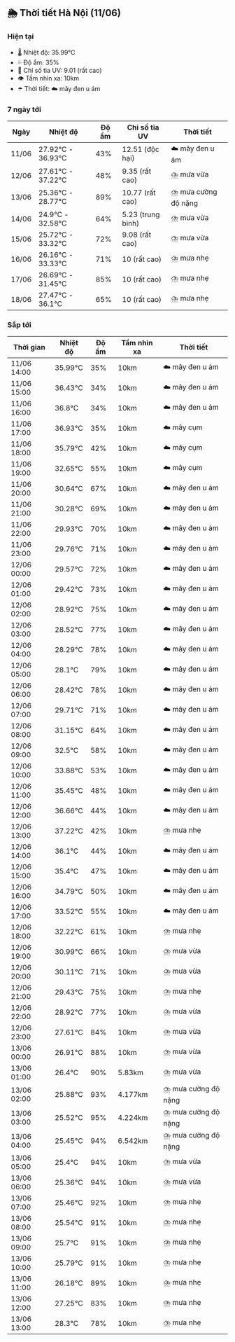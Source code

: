 ## 🌦️ Thời tiết Hà Nội (11/06)

### Hiện tại

- 🌡️ Nhiệt độ: 35.99℃
- 💦 Độ ẩm: 35%
- 🌟 Chỉ số tia UV: 9.01 (rất cao)
- 👁️ Tầm nhìn xa: 10km
- ☂️ Thời tiết: ☁️ mây đen u ám

### 7 ngày tới

| Ngày | Nhiệt độ | Độ ẩm | Chỉ số tia UV | Thời tiết |
| --- | --- | --- | --- | --- |
| 11/06 | 27.92℃ - 36.93℃ | 43% | 12.51 (độc hại) | ☁️ mây đen u ám |
| 12/06 | 27.61℃ - 37.22℃ | 48% | 9.35 (rất cao) | ⛈️ mưa vừa |
| 13/06 | 25.36℃ - 28.77℃ | 89% | 10.77 (rất cao) | ⛈️ mưa cường độ nặng |
| 14/06 | 24.9℃ - 32.58℃ | 64% | 5.23 (trung bình) | ⛈️ mưa vừa |
| 15/06 | 25.72℃ - 33.32℃ | 72% | 9.08 (rất cao) | ⛈️ mưa vừa |
| 16/06 | 26.16℃ - 33.33℃ | 71% | 10 (rất cao) | ⛈️ mưa nhẹ |
| 17/06 | 26.69℃ - 31.45℃ | 85% | 10 (rất cao) | ⛈️ mưa nhẹ |
| 18/06 | 27.47℃ - 36.1℃ | 65% | 10 (rất cao) | ⛈️ mưa nhẹ |

### Sắp tới

| Thời gian | Nhiệt độ | Độ ẩm | Tầm nhìn xa | Thời tiết |
| --- | --- | --- | --- | --- |
| 11/06 14:00 | 35.99℃ | 35% | 10km | ☁️ mây đen u ám |
| 11/06 15:00 | 36.43℃ | 34% | 10km | ☁️ mây đen u ám |
| 11/06 16:00 | 36.8℃ | 34% | 10km | ☁️ mây đen u ám |
| 11/06 17:00 | 36.93℃ | 35% | 10km | ☁️ mây cụm |
| 11/06 18:00 | 35.79℃ | 42% | 10km | ☁️ mây cụm |
| 11/06 19:00 | 32.65℃ | 55% | 10km | ☁️ mây cụm |
| 11/06 20:00 | 30.64℃ | 67% | 10km | ☁️ mây đen u ám |
| 11/06 21:00 | 30.28℃ | 69% | 10km | ☁️ mây đen u ám |
| 11/06 22:00 | 29.93℃ | 70% | 10km | ☁️ mây đen u ám |
| 11/06 23:00 | 29.76℃ | 71% | 10km | ☁️ mây đen u ám |
| 12/06 00:00 | 29.57℃ | 72% | 10km | ☁️ mây đen u ám |
| 12/06 01:00 | 29.42℃ | 73% | 10km | ☁️ mây đen u ám |
| 12/06 02:00 | 28.92℃ | 75% | 10km | ☁️ mây đen u ám |
| 12/06 03:00 | 28.52℃ | 77% | 10km | ☁️ mây đen u ám |
| 12/06 04:00 | 28.29℃ | 78% | 10km | ☁️ mây đen u ám |
| 12/06 05:00 | 28.1℃ | 79% | 10km | ☁️ mây đen u ám |
| 12/06 06:00 | 28.42℃ | 78% | 10km | ☁️ mây đen u ám |
| 12/06 07:00 | 29.71℃ | 71% | 10km | ☁️ mây đen u ám |
| 12/06 08:00 | 31.15℃ | 64% | 10km | ☁️ mây đen u ám |
| 12/06 09:00 | 32.5℃ | 58% | 10km | ☁️ mây đen u ám |
| 12/06 10:00 | 33.88℃ | 53% | 10km | ☁️ mây đen u ám |
| 12/06 11:00 | 35.45℃ | 48% | 10km | ☁️ mây đen u ám |
| 12/06 12:00 | 36.66℃ | 44% | 10km | ☁️ mây đen u ám |
| 12/06 13:00 | 37.22℃ | 42% | 10km | ⛈️ mưa nhẹ |
| 12/06 14:00 | 36.1℃ | 44% | 10km | ☁️ mây đen u ám |
| 12/06 15:00 | 35.4℃ | 47% | 10km | ☁️ mây đen u ám |
| 12/06 16:00 | 34.79℃ | 50% | 10km | ☁️ mây đen u ám |
| 12/06 17:00 | 33.52℃ | 55% | 10km | ☁️ mây đen u ám |
| 12/06 18:00 | 32.22℃ | 61% | 10km | ⛈️ mưa nhẹ |
| 12/06 19:00 | 30.99℃ | 66% | 10km | ⛈️ mưa vừa |
| 12/06 20:00 | 30.11℃ | 71% | 10km | ⛈️ mưa vừa |
| 12/06 21:00 | 29.43℃ | 75% | 10km | ⛈️ mưa nhẹ |
| 12/06 22:00 | 28.92℃ | 77% | 10km | ⛈️ mưa vừa |
| 12/06 23:00 | 27.61℃ | 84% | 10km | ⛈️ mưa vừa |
| 13/06 00:00 | 26.91℃ | 88% | 10km | ⛈️ mưa vừa |
| 13/06 01:00 | 26.4℃ | 90% | 5.83km | ⛈️ mưa vừa |
| 13/06 02:00 | 25.88℃ | 93% | 4.177km | ⛈️ mưa cường độ nặng |
| 13/06 03:00 | 25.52℃ | 95% | 4.224km | ⛈️ mưa cường độ nặng |
| 13/06 04:00 | 25.45℃ | 94% | 6.542km | ⛈️ mưa cường độ nặng |
| 13/06 05:00 | 25.4℃ | 94% | 10km | ⛈️ mưa vừa |
| 13/06 06:00 | 25.36℃ | 94% | 10km | ⛈️ mưa vừa |
| 13/06 07:00 | 25.46℃ | 92% | 10km | ⛈️ mưa nhẹ |
| 13/06 08:00 | 25.54℃ | 91% | 10km | ⛈️ mưa nhẹ |
| 13/06 09:00 | 25.7℃ | 91% | 10km | ⛈️ mưa nhẹ |
| 13/06 10:00 | 25.79℃ | 91% | 10km | ⛈️ mưa nhẹ |
| 13/06 11:00 | 26.18℃ | 89% | 10km | ⛈️ mưa nhẹ |
| 13/06 12:00 | 27.25℃ | 83% | 10km | ⛈️ mưa nhẹ |
| 13/06 13:00 | 28.3℃ | 78% | 10km | ⛈️ mưa nhẹ |
